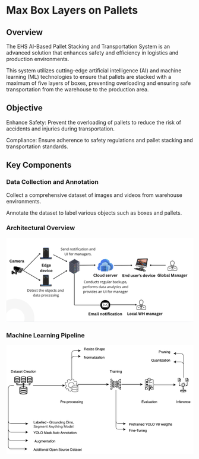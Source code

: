 # Max Box Layers on Pallets 

## Overview

The EHS AI-Based Pallet Stacking and Transportation System is an advanced solution that enhances safety and efficiency in logistics and production environments.

This system utilizes cutting-edge artificial intelligence (AI) and machine learning (ML) technologies to ensure that pallets are stacked with a maximum of five layers of boxes, preventing overloading and ensuring safe transportation from the warehouse to the production area.

## Objective

Enhance Safety: Prevent the overloading of pallets to reduce the risk of accidents and injuries during transportation.

Compliance: Ensure adherence to safety regulations and pallet stacking and transportation standards.

## Key Components

### Data Collection and Annotation

Collect a comprehensive dataset of images and videos from warehouse environments. 

Annotate the dataset to label various objects such as boxes and pallets.


### Architectural Overview

![General Architecture](./img/main_flow.png)

### Machine Learning Pipeline

![Machine Learning Workflow](./img/ML_Flow.drawio.png)
